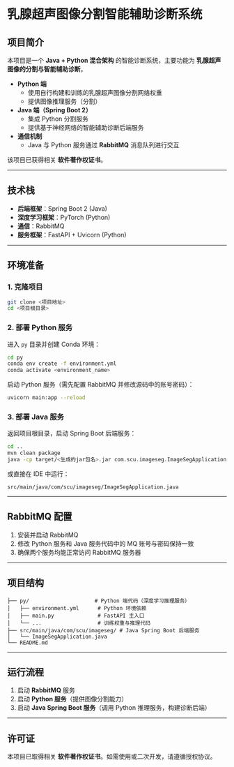 # 乳腺超声图像分割智能辅助诊断系统

## 项目简介
本项目是一个 **Java + Python 混合架构** 的智能诊断系统，主要功能为 **乳腺超声图像的分割与智能辅助诊断**。  

- **Python 端**  
  - 使用自行构建和训练的乳腺超声图像分割网络权重  
  - 提供图像推理服务（分割）  
- **Java 端（Spring Boot 2）**  
  - 集成 Python 分割服务  
  - 提供基于神经网络的智能辅助诊断后端服务  
- **通信机制**  
  - Java 与 Python 服务通过 **RabbitMQ** 消息队列进行交互  

该项目已获得相关 **软件著作权证书**。

---

## 技术栈
- **后端框架**：Spring Boot 2 (Java)
- **深度学习框架**：PyTorch (Python)
- **通信**：RabbitMQ
- **服务框架**：FastAPI + Uvicorn (Python)

---

## 环境准备

### 1. 克隆项目
```bash
git clone <项目地址>
cd <项目根目录>
```

### 2. 部署 Python 服务
进入 `py` 目录并创建 Conda 环境：
```bash
cd py
conda env create -f environment.yml
conda activate <environment_name>
```

启动 Python 服务（需先配置 RabbitMQ 并修改源码中的账号密码）：
```bash
uvicorn main:app --reload
```

### 3. 部署 Java 服务
返回项目根目录，启动 Spring Boot 后端服务：
```bash
cd ..
mvn clean package
java -cp target/<生成的jar包名>.jar com.scu.imageseg.ImageSegApplication
```

或直接在 IDE 中运行：
```
src/main/java/com/scu/imageseg/ImageSegApplication.java
```

---

## RabbitMQ 配置
1. 安装并启动 RabbitMQ  
2. 修改 Python 服务和 Java 服务代码中的 MQ 账号与密码保持一致  
3. 确保两个服务均能正常访问 RabbitMQ 服务器  

---

## 项目结构
```
├── py/                     # Python 端代码（深度学习推理服务）
│   ├── environment.yml      # Python 环境依赖
│   ├── main.py              # FastAPI 主入口
│   └── ...                  # 训练权重与推理代码
├── src/main/java/com/scu/imageseg/ # Java Spring Boot 后端服务
│   └── ImageSegApplication.java
└── README.md
```

---

## 运行流程
1. 启动 **RabbitMQ** 服务  
2. 启动 **Python 服务**（提供图像分割能力）  
3. 启动 **Java Spring Boot 服务**（调用 Python 推理服务，构建诊断后端）  

---

## 许可证
本项目已取得相关 **软件著作权证书**。如需使用或二次开发，请遵循授权协议。  
